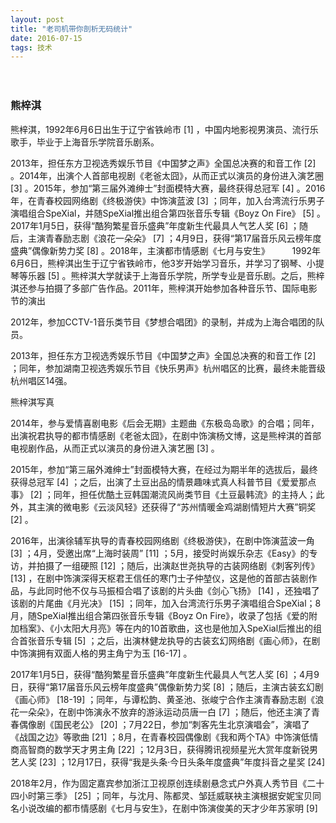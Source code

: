 ```yaml
---
layout: post
title: "老司机带你剖析无码统计"
date: 2016-07-15 
tags: 技术  
---
```


　　
### 熊梓淇

熊梓淇，1992年6月6日出生于辽宁省铁岭市 [1]  ，中国内地影视男演员、流行乐歌手，毕业于上海音乐学院音乐剧系。

2013年，担任东方卫视选秀娱乐节目《中国梦之声》全国总决赛的和音工作 [2]  。2014年，出演个人首部电视剧《老爸太囧》，从而正式以演员的身份进入演艺圈 [3]  。2015年，参加“第三届外滩绅士”封面模特大赛，最终获得总冠军 [4]  。2016年，在青春校园网络剧《终极游侠》中饰演蓝波 [3]  ；同年，加入台湾流行乐男子演唱组合SpeXial，并随SpeXial推出组合第四张音乐专辑《Boyz On Fire》 [5]  。2017年1月5日，获得“酷狗繁星音乐盛典”年度新生代最具人气艺人奖 [6]  ；随后，主演青春励志剧《浪花一朵朵》 [7]  ；4月9日，获得“第17届音乐风云榜年度盛典”偶像新势力奖 [8]  。2018年，主演都市情感剧《七月与安生》
　　
1992年6月6日，熊梓淇出生于辽宁省铁岭市，他3岁开始学习音乐，并学习了钢琴、小提琴等乐器 [5]  。熊梓淇大学就读于上海音乐学院，所学专业是音乐剧。之后，熊梓淇还参与拍摄了多部广告作品。2011年，熊梓淇开始参加各种音乐节、国际电影节的演出

2012年，参加CCTV-1音乐类节目《梦想合唱团》的录制，并成为上海合唱团的队员。

2013年，担任东方卫视选秀娱乐节目《中国梦之声》全国总决赛的和音工作 [2]  ；同年，参加湖南卫视选秀娱乐节目《快乐男声》杭州唱区的比赛，最终未能晋级杭州唱区14强。

熊梓淇写真

2014年，参与爱情喜剧电影《后会无期》主题曲《东极岛岛歌》的合唱；同年，出演祝君执导的都市情感剧《老爸太囧》，在剧中饰演杨文博，这是熊梓淇的首部电视剧作品，从而正式以演员的身份进入演艺圈 [3]  。

2015年，参加“第三届外滩绅士”封面模特大赛，在经过为期半年的选拔后，最终获得总冠军 [4]  ；之后，出演了土豆出品的情景趣味式真人科普节目《爱爱那点事》 [2]  ；同年，担任优酷土豆韩国潮流风尚类节目《土豆最韩流》的主持人；此外，其主演的微电影《云淡风轻》还获得了“苏州情暖金鸡湖剧情短片大赛”铜奖 [2]  。

2016年，出演徐辅军执导的青春校园网络剧《终极游侠》，在剧中饰演蓝波一角 [3]  ；4月，受邀出席“上海时装周” [11]  ；5月，接受时尚娱乐杂志《Easy》的专访，并拍摄了一组硬照 [12]  ；随后，出演赵世尧执导的古装网络剧《刺客列传》 [13]  ，在剧中饰演深得天枢君王信任的寒门士子仲堃仪，这是他的首部古装剧作品，与此同时他不仅与马振桓合唱了该剧的片头曲《剑心飞扬》 [14]  ，还独唱了该剧的片尾曲《月光决》 [15]  ；同年，加入台湾流行乐男子演唱组合SpeXial；8月，随SpeXial推出组合第四张音乐专辑《Boyz On Fire》，收录了包括《爱的附加档案》、《小太阳大月亮》等在内的10首歌曲，这也是他加入SpeXial后推出的组合首张音乐专辑 [5]  ；之后，出演林健龙执导的古装玄幻网络剧《画心师》，在剧中饰演拥有双面人格的男主角宁为玉 [16-17]  。
 
2017年1月5日，获得“酷狗繁星音乐盛典”年度新生代最具人气艺人奖 [6]  ；4月9日，获得“第17届音乐风云榜年度盛典”偶像新势力奖 [8]  ；随后，主演古装玄幻剧《画心师》 [18-19]  ；同年，与谭松韵、黄圣池、张峻宁合作主演青春励志剧《浪花一朵朵》，在剧中饰演永不放弃的游泳运动员唐一白 [7]  ；随后，他还主演了青春偶像剧《国民老公》 [20]  ；7月22日，参加“刺客先生北京演唱会”，演唱了《战国之边》等歌曲 [21]  ；8月，在青春校园偶像剧《我和两个TA》中饰演低情商高智商的数学天才男主角 [22]  ；12月3日，获得腾讯视频星光大赏年度新锐男艺人奖 [23]  ；12月17日，获得“我是头条·今日头条年度盛典”年度抖音之星奖 [24]  

2018年2月，作为固定嘉宾参加浙江卫视原创连续剧悬念式户外真人秀节目《二十四小时第三季》 [25]  ；同年，与沈月、陈都灵、邹廷威联袂主演根据安妮宝贝同名小说改编的都市情感剧《七月与安生》，在剧中饰演俊美的天才少年苏家明 [9] 
